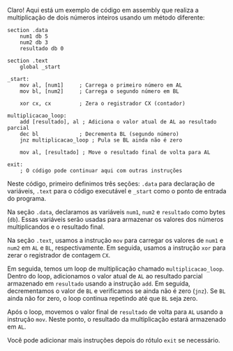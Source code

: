 Claro! Aqui está um exemplo de código em assembly que realiza a multiplicação de dois números inteiros usando um método diferente:

```assembly
section .data
    num1 db 5
    num2 db 3
    resultado db 0

section .text
    global _start

_start:
    mov al, [num1]     ; Carrega o primeiro número em AL
    mov bl, [num2]     ; Carrega o segundo número em BL

    xor cx, cx         ; Zera o registrador CX (contador)

multiplicacao_loop:
    add [resultado], al ; Adiciona o valor atual de AL ao resultado parcial
    dec bl             ; Decrementa BL (segundo número)
    jnz multiplicacao_loop ; Pula se BL ainda não é zero

    mov al, [resultado] ; Move o resultado final de volta para AL

exit:
    ; O código pode continuar aqui com outras instruções
```

Neste código, primeiro definimos três seções: `.data` para declaração de variáveis, `.text` para o código executável e `_start` como o ponto de entrada do programa.

Na seção `.data`, declaramos as variáveis `num1`, `num2` e `resultado` como bytes (`db`). Essas variáveis serão usadas para armazenar os valores dos números multiplicandos e o resultado final.

Na seção `.text`, usamos a instrução `mov` para carregar os valores de `num1` e `num2` em `AL` e `BL`, respectivamente. Em seguida, usamos a instrução `xor` para zerar o registrador de contagem `CX`.

Em seguida, temos um loop de multiplicação chamado `multiplicacao_loop`. Dentro do loop, adicionamos o valor atual de `AL` ao resultado parcial armazenado em `resultado` usando a instrução `add`. Em seguida, decrementamos o valor de `BL` e verificamos se ainda não é zero (`jnz`). Se `BL` ainda não for zero, o loop continua repetindo até que `BL` seja zero.

Após o loop, movemos o valor final de `resultado` de volta para `AL` usando a instrução `mov`. Neste ponto, o resultado da multiplicação estará armazenado em `AL`.

Você pode adicionar mais instruções depois do rótulo `exit` se necessário.
